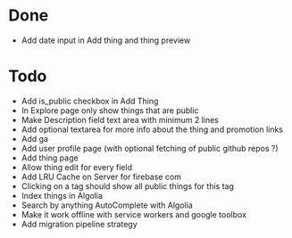 # Done

- Add date input in Add thing and thing preview

# Todo

- Add is_public checkbox in Add Thing
- In Explore page only show things that are public
- Make Description field text area with minimum 2 lines
- Add optional textarea for more info about the thing and promotion links
- Add ga
- Add user profile page (with optional fetching of public github repos ?)
- Add thing page
- Allow thing edit for every field
- Add LRU Cache on Server for firebase com
- Clicking on a tag should show all public things for this tag
- Index things in Algolia
- Search by anything AutoComplete with Algolia
- Make it work offline with service workers and google toolbox
- Add migration pipeline strategy
